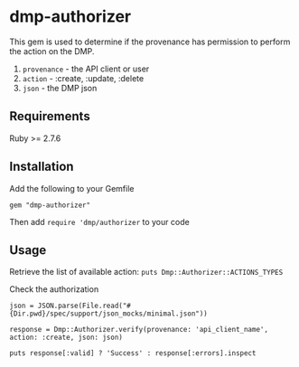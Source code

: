 # dmp-authorizer

This gem is used to determine if the provenance has permission to perform the action on the DMP.

1. `provenance` - the API client or user
2. `action` - :create, :update, :delete
3. `json` - the DMP json

## Requirements

Ruby >= 2.7.6

## Installation

Add the following to your Gemfile
```
gem "dmp-authorizer"
```

Then add `require 'dmp/authorizer` to your code

## Usage

Retrieve the list of available action:
`puts Dmp::Authorizer::ACTIONS_TYPES`

Check the authorization
```
json = JSON.parse(File.read("#{Dir.pwd}/spec/support/json_mocks/minimal.json"))

response = Dmp::Authorizer.verify(provenance: 'api_client_name', action: :create, json: json)

puts response[:valid] ? 'Success' : response[:errors].inspect
```
